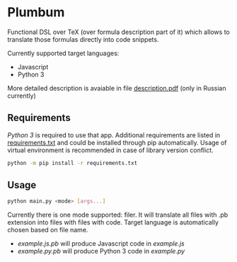 # Plumbum

Functional DSL over TeX (over formula description part of it) which allows to translate those formulas directly into code snippets.

Currently supported target languages:

* Javascript
* Python 3

More detailed description is avaiable in file [description.pdf](/description.pdf) (only in Russian currently)

## Requirements

*Python 3* is required to use that app. Additional requirements are listed in [requirements.txt](/requirements.txt) and could be installed through pip automatically. Usage of virtual environment is recommended in case of library version conflict.
```bash
python -m pip install -r requirements.txt
```

## Usage

```bash
python main.py <mode> [args...]
```

Currently there is one mode supported: filer. It will translate all files with .pb extension into files with files with code. Target language is automatically chosen based on file name.

* *example.js.pb* will produce Javascript code in *example.js* 
* *example.py.pb* will produce Python 3 code in *example.py*